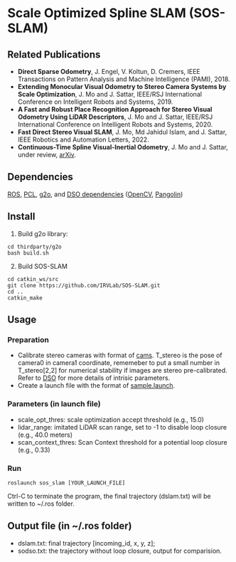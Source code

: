# Scale Optimized Spline SLAM (SOS-SLAM)

## Related Publications
- **Direct Sparse Odometry**, J. Engel, V. Koltun, D. Cremers, IEEE Transactions on Pattern Analysis and Machine Intelligence (PAMI), 2018.
- **Extending Monocular Visual Odometry to Stereo Camera Systems by Scale Optimization**, J. Mo and J. Sattar, IEEE/RSJ International Conference on Intelligent Robots and Systems, 2019.
- **A Fast and Robust Place Recognition Approach for Stereo Visual Odometry Using LiDAR Descriptors**, J. Mo and J. Sattar, IEEE/RSJ International Conference on Intelligent Robots and Systems, 2020.
- **Fast Direct Stereo Visual SLAM**, J. Mo, Md Jahidul Islam, and J. Sattar, IEEE Robotics and Automation Letters, 2022.
- **Continuous-Time Spline Visual-Inertial Odometry**, J. Mo and J. Sattar, under review, [arXiv](https://arxiv.org/abs/2109.09035).

## Dependencies
[ROS](https://www.ros.org/), [PCL](https://pointclouds.org/), [g2o](https://github.com/RainerKuemmerle/g2o), and [DSO dependencies](https://github.com/JakobEngel/dso#21-required-dependencies) ([OpenCV](https://opencv.org/), [Pangolin](https://github.com/stevenlovegrove/Pangolin))

## Install
1. Build g2o library:
```
cd thirdparty/g2o
bash build.sh
```

2. Build SOS-SLAM
```
cd catkin_ws/src
git clone https://github.com/IRVLab/SOS-SLAM.git
cd ..
catkin_make
```

## Usage
### Preparation
- Calibrate stereo cameras with format of [cams](https://github.com/IRVLab/SOS-SLAM/blob/master/cams). T_stereo is the pose of camera0 in camera1 coordinate, rememeber to put a small number in T_stereo[2,2] for numerical stability if images are stereo pre-calibrated. Refer to [DSO](https://github.com/JakobEngel/dso) for more details of intrisic parameters.
- Create a launch file with the format of [sample.launch](https://github.com/IRVLab/SOS-SLAM/blob/master/launch/sample.launch).
### Parameters (in launch file)
- scale_opt_thres: scale optimization accept threshold (e.g., 15.0)
- lidar_range: imitated LiDAR scan range, set to -1 to disable loop closure (e.g., 40.0 meters)
- scan_context_thres: Scan Context threshold for a potential loop closure  (e.g., 0.33)
### Run

```
roslaunch sos_slam [YOUR_LAUNCH_FILE]
```

Ctrl-C to terminate the program, the final trajectory (dslam.txt) will be written to ~/.ros folder.

## Output file (in ~/.ros folder)
- dslam.txt: final trajectory [incoming_id, x, y, z];
- sodso.txt: the trajectory without loop closure, output for comparision.
